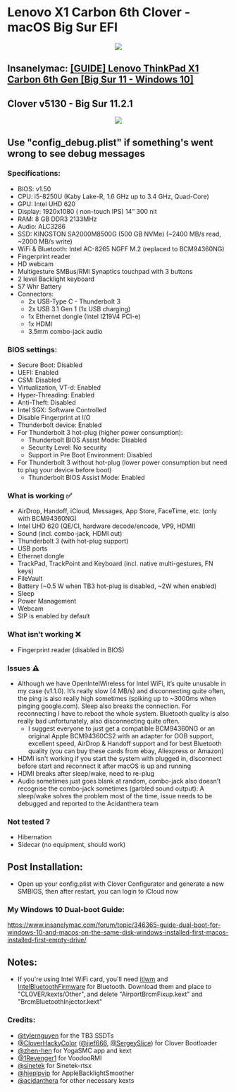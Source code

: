 #  Lenovo X1 Carbon 6th Clover - macOS Big Sur EFI

<p align="center">
<img src="https://i.ibb.co/2FTNg5t/lenovo-x1-carbon-6th-20kh-png-45213fcfbc31a832fd51995162ddf9c3.png">
</p>

## Insanelymac: [[GUIDE] Lenovo ThinkPad X1 Carbon 6th Gen [Big Sur 11 - Windows 10]](https://www.insanelymac.com/forum/topic/346368-guide-lenovo-thinkpad-x1-carbon-6th-gen-big-sur-11-windows-10/)

## Clover v5130 - Big Sur 11.2.1

<p align="center">
<img src="https://i.ibb.co/jv9SkRp/Screenshot-2021-02-14-at-20-24-31.png">
</p>

## Use "config_debug.plist" if something's went wrong to see debug messages

### Specifications:
- BIOS: v1.50
- CPU: i5-8250U (Kaby Lake-R, 1.6 GHz up to 3.4 GHz, Quad-Core)
- GPU: Intel UHD 620
- Display: 1920x1080 (  non-touch IPS) 14” 300 nit
- RAM: 8 GB DDR3 2133MHz
- Audio: ALC3286
- SSD: KINGSTON SA2000M8500G (500 GB NVMe) (~2400 MB/s read, ~2000 MB/s write)
- WiFi & Bluetooth: Intel AC-8265 NGFF M.2 (replaced to BCM94360NG)
- Fingerprint reader
- HD webcam
- Multigesture SMBus/RMI Synaptics touchpad with 3 buttons
- 2 level Backlight keyboard
- 57 Whr Battery
- Connectors:
  - 2x USB-Type C - Thunderbolt 3
  - 2x USB 3.1 Gen 1 (1x USB charging)
  - 1x Ethernet dongle (Intel I219V4 PCI-e)
  - 1x HDMI
  - 3.5mm combo-jack audio

### BIOS settings:
- Secure Boot: Disabled
- UEFI: Enabled
- CSM: Disabled
- Virtualization, VT-d: Enabled
- Hyper-Threading: Enabled
- Anti-Theft: Disabled
- Intel SGX: Software Controlled
- Disable Fingerprint at I/O
- Thunderbolt device: Enabled
- For Thunderbolt 3 hot-plug (higher power consumption):
  - Thunderbolt BIOS Assist Mode: Disabled
  - Security Level: No security
  - Support in Pre Boot Environment: Disabled
- For Thunderbolt 3 without hot-plug (lower power consumption but need to plug your device before boot)
  - Thunderbolt BIOS Assist Mode: Enabled

### What is working  ✅
- AirDrop, Handoff, iCloud, Messages, App Store, FaceTime, etc. (only with BCM94360NG)
- Intel UHD 620 (QE/CI, hardware decode/encode, VP9, HDMI)
- Sound (incl. combo-jack, HDMI out)
- Thunderbolt 3 (with hot-plug support)
- USB ports
- Ethernet dongle
- TrackPad, TrackPoint and Keyboard (incl. native multi-gestures, FN keys)
- FileVault
- Battery (~0.5 W when TB3 hot-plug is disabled, ~2W when enabled)
- Sleep
- Power Management
- Webcam
- SIP is enabled by default

### What isn’t working ❌
- Fingerprint reader (disabled in BIOS)

### Issues ⚠️
- Although we have OpenIntelWireless for Intel WiFi, it’s quite unusable in my case (v1.1.0). It’s really slow (4 MB/s) and disconnecting quite often, the ping is also really high sometimes (spiking up to ~3000ms when pinging google.com). Sleep also breaks the connection. For reconnecting I have to reboot the whole system. Bluetooth quality is also really bad unfortunately, also disconnecting quite often.
  - I suggest everyone to just get a compatible BCM94360NG or an original Apple BCM94360CS2 with an adapter for OOB support, excellent speed, AirDrop & Handoff support and for best Bluetooth quality (you can buy these cards from ebay, Aliexpress or Amazon)
- HDMI isn't working if you start the system with plugged in, disconnect before start and reconnect it after macOS is up and running
- HDMI breaks after sleep/wake, need to re-plug
- Audio sometimes just goes blank at random, combo-jack also doesn't recognise the combo-jack sometimes (garbled sound output): A sleep/wake solves the problem most of the time, issue needs to be debugged and reported to the Acidanthera team

### Not tested ❔
- Hibernation
- Sidecar (no equipment, should work)

## Post Installation:
- Open up your config.plist with Clover Configurator and generate a new SMBIOS, then after restart, you can login to iCloud now

### My Windows 10 Dual-boot Guide:
https://www.insanelymac.com/forum/topic/346365-guide-dual-boot-for-windows-10-and-macos-on-the-same-disk-windows-installed-first-macos-installed-first-empty-drive/

## Notes:
- If you're using Intel WiFi card, you'll need [itlwm](https://github.com/OpenIntelWireless/itlwm) and [IntelBluetoothFirmware](https://github.com/OpenIntelWireless/IntelBluetoothFirmware) for Bluetooth. Download them and place to "CLOVER/kexts/Other", and delete "AirportBrcmFixup.kext" and "BrcmBluetoothInjector.kext"

### Credits: 
- [@tylernguyen](https://github.com/tylernguyen) for the TB3 SSDTs
- [@CloverHackyColor](https://github.com/CloverHackyColor) ([@jief666](https://github.com/jief666), [@SergeySlice](https://github.com/SergeySlice)) for Clover Bootloader
- [@zhen-hen](https://github.com/zhen-zen) for YogaSMC app and kext
- [@1Revenger1](https://github.com/1Revenger1) for VoodooRMI
- [@sinetek](https://github.com/sinetek) for Sinetek-rtsx
- [@hieplpvip](https://github.com/hieplpvip) for AppleBacklightSmoother
- [@acidanthera](https://github.com/acidanthera) for other necessary kexts
